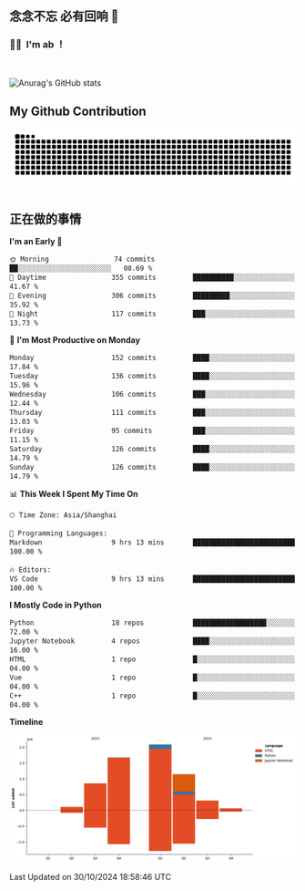 ## 念念不忘 必有回响  👋
### 👨‍🔧&nbsp;&nbsp;I'm ab ！

<br>

![Anurag's GitHub stats](https://github-readme-stats.vercel.app/api?username=abinzzz&count_private=true&show_icons=true&theme=tokyonight)


## My Github Contribution
![](https://github.com/abinzzz/abinzzz/blob/output/github-contribution-grid-snake.svg)

## 正在做的事情

<!--START_SECTION:waka-->
**I'm an Early 🐤** 

```text
🌞 Morning                74 commits          ██░░░░░░░░░░░░░░░░░░░░░░░   08.69 % 
🌆 Daytime                355 commits         ██████████░░░░░░░░░░░░░░░   41.67 % 
🌃 Evening                306 commits         █████████░░░░░░░░░░░░░░░░   35.92 % 
🌙 Night                  117 commits         ███░░░░░░░░░░░░░░░░░░░░░░   13.73 % 
```
📅 **I'm Most Productive on Monday** 

```text
Monday                   152 commits         ████░░░░░░░░░░░░░░░░░░░░░   17.84 % 
Tuesday                  136 commits         ████░░░░░░░░░░░░░░░░░░░░░   15.96 % 
Wednesday                106 commits         ███░░░░░░░░░░░░░░░░░░░░░░   12.44 % 
Thursday                 111 commits         ███░░░░░░░░░░░░░░░░░░░░░░   13.03 % 
Friday                   95 commits          ███░░░░░░░░░░░░░░░░░░░░░░   11.15 % 
Saturday                 126 commits         ████░░░░░░░░░░░░░░░░░░░░░   14.79 % 
Sunday                   126 commits         ████░░░░░░░░░░░░░░░░░░░░░   14.79 % 
```


📊 **This Week I Spent My Time On** 

```text
🕑︎ Time Zone: Asia/Shanghai

💬 Programming Languages: 
Markdown                 9 hrs 13 mins       █████████████████████████   100.00 % 

🔥 Editors: 
VS Code                  9 hrs 13 mins       █████████████████████████   100.00 % 
```

**I Mostly Code in Python** 

```text
Python                   18 repos            ██████████████████░░░░░░░   72.00 % 
Jupyter Notebook         4 repos             ████░░░░░░░░░░░░░░░░░░░░░   16.00 % 
HTML                     1 repo              █░░░░░░░░░░░░░░░░░░░░░░░░   04.00 % 
Vue                      1 repo              █░░░░░░░░░░░░░░░░░░░░░░░░   04.00 % 
C++                      1 repo              █░░░░░░░░░░░░░░░░░░░░░░░░   04.00 % 
```



**Timeline**

![Lines of Code chart](https://raw.githubusercontent.com/abinzzz/abinzzz/main/assets/bar_graph.png)


 Last Updated on 30/10/2024 18:58:46 UTC
<!--END_SECTION:waka-->



